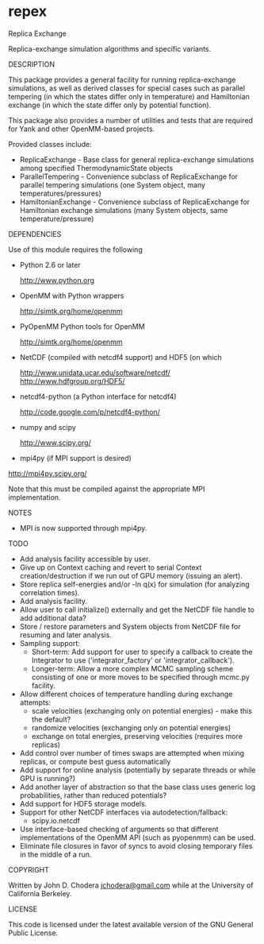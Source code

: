 repex
=====

Replica Exchange

Replica-exchange simulation algorithms and specific variants.

DESCRIPTION

This package provides a general facility for running replica-exchange simulations, as well as
derived classes for special cases such as parallel tempering (in which the states differ only
in temperature) and Hamiltonian exchange (in which the state differ only by potential function).

This package also provides a number of utilities and tests that are required
for Yank and other OpenMM-based projects.

Provided classes include:

* ReplicaExchange - Base class for general replica-exchange simulations among specified ThermodynamicState objects
* ParallelTempering - Convenience subclass of ReplicaExchange for parallel tempering simulations (one System object, many temperatures/pressures)
* HamiltonianExchange - Convenience subclass of ReplicaExchange for Hamiltonian exchange simulations (many System objects, same temperature/pressure)

DEPENDENCIES

Use of this module requires the following

* Python 2.6 or later

  http://www.python.org

* OpenMM with Python wrappers

  http://simtk.org/home/openmm

* PyOpenMM Python tools for OpenMM

  http://simtk.org/home/openmm

* NetCDF (compiled with netcdf4 support) and HDF5 (on which 

  http://www.unidata.ucar.edu/software/netcdf/
  http://www.hdfgroup.org/HDF5/

* netcdf4-python (a Python interface for netcdf4)

  http://code.google.com/p/netcdf4-python/

* numpy and scipy

  http://www.scipy.org/

* mpi4py (if MPI support is desired)

http://mpi4py.scipy.org/

Note that this must be compiled against the appropriate MPI implementation.

NOTES

* MPI is now supported through mpi4py.

TODO

* Add analysis facility accessible by user.
* Give up on Context caching and revert to serial Context creation/destruction if we run out of GPU memory (issuing an alert).
* Store replica self-energies and/or -ln q(x) for simulation (for analyzing correlation times).
* Add analysis facility.
* Allow user to call initialize() externally and get the NetCDF file handle to add additional data?
* Store / restore parameters and System objects from NetCDF file for resuming and later analysis.
* Sampling support:
  * Short-term: Add support for user to specify a callback to create the Integrator to use ('integrator_factory' or 'integrator_callback').
  * Longer-term: Allow a more complex MCMC sampling scheme consisting of one or more moves to be specified through mcmc.py facility.
* Allow different choices of temperature handling during exchange attempts: 
  * scale velocities (exchanging only on potential energies) - make this the default?
  * randomize velocities (exchanging only on potential energies)
  * exchange on total energies, preserving velocities (requires more replicas)
* Add control over number of times swaps are attempted when mixing replicas, or compute best guess automatically
* Add support for online analysis (potentially by separate threads or while GPU is running?)
* Add another layer of abstraction so that the base class uses generic log probabilities, rather than reduced potentials?
* Add support for HDF5 storage models.
* Support for other NetCDF interfaces via autodetection/fallback:
  * scipy.io.netcdf 
* Use interface-based checking of arguments so that different implementations of the OpenMM API (such as pyopenmm) can be used.
* Eliminate file closures in favor of syncs to avoid closing temporary files in the middle of a run.

COPYRIGHT

Written by John D. Chodera <jchodera@gmail.com> while at the University of California Berkeley.

LICENSE

This code is licensed under the latest available version of the GNU General Public License.
